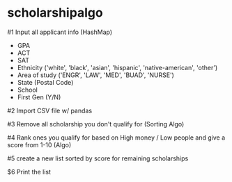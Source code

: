 # scholarshipalgo


#1
Input all applicant info (HashMap) 
- GPA
- ACT
- SAT
- Ethnicity ('white', 'black', 'asian', 'hispanic', 'native-american', 'other')
- Area of study ('ENGR', 'LAW', 'MED', 'BUAD', 'NURSE')
- State (Postal Code)
- School 
- First Gen (Y/N)

#2 
Import CSV file w/ pandas 

#3
Remove all scholarship you don't qualify for (Sorting Algo)

#4
Rank ones you qualify for based on High money / Low people and give a score from 1-10 (Algo) 

#5
create a new list sorted by score for remaining scholarships

$6 
Print the list 
